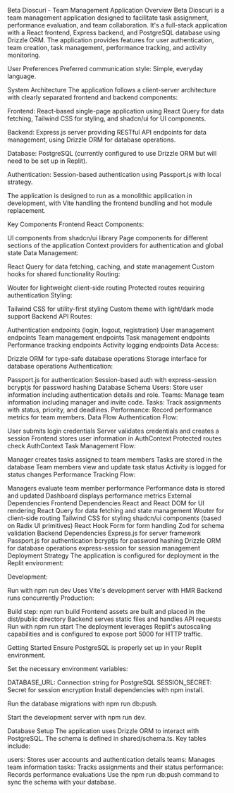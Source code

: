 Beta Dioscuri - Team Management Application
Overview
Beta Dioscuri is a team management application designed to facilitate task assignment, performance evaluation, and team collaboration. It's a full-stack application with a React frontend, Express backend, and PostgreSQL database using Drizzle ORM. The application provides features for user authentication, team creation, task management, performance tracking, and activity monitoring.

User Preferences
Preferred communication style: Simple, everyday language.

System Architecture
The application follows a client-server architecture with clearly separated frontend and backend components:

Frontend: React-based single-page application using React Query for data fetching, Tailwind CSS for styling, and shadcn/ui for UI components.

Backend: Express.js server providing RESTful API endpoints for data management, using Drizzle ORM for database operations.

Database: PostgreSQL (currently configured to use Drizzle ORM but will need to be set up in Replit).

Authentication: Session-based authentication using Passport.js with local strategy.

The application is designed to run as a monolithic application in development, with Vite handling the frontend bundling and hot module replacement.

Key Components
Frontend
React Components:

UI components from shadcn/ui library
Page components for different sections of the application
Context providers for authentication and global state
Data Management:

React Query for data fetching, caching, and state management
Custom hooks for shared functionality
Routing:

Wouter for lightweight client-side routing
Protected routes requiring authentication
Styling:

Tailwind CSS for utility-first styling
Custom theme with light/dark mode support
Backend
API Routes:

Authentication endpoints (login, logout, registration)
User management endpoints
Team management endpoints
Task management endpoints
Performance tracking endpoints
Activity logging endpoints
Data Access:

Drizzle ORM for type-safe database operations
Storage interface for database operations
Authentication:

Passport.js for authentication
Session-based auth with express-session
bcryptjs for password hashing
Database Schema
Users: Store user information including authentication details and role.
Teams: Manage team information including manager and invite code.
Tasks: Track assignments with status, priority, and deadlines.
Performance: Record performance metrics for team members.
Data Flow
Authentication Flow:

User submits login credentials
Server validates credentials and creates a session
Frontend stores user information in AuthContext
Protected routes check AuthContext
Task Management Flow:

Manager creates tasks assigned to team members
Tasks are stored in the database
Team members view and update task status
Activity is logged for status changes
Performance Tracking Flow:

Managers evaluate team member performance
Performance data is stored and updated
Dashboard displays performance metrics
External Dependencies
Frontend Dependencies
React and React DOM for UI rendering
React Query for data fetching and state management
Wouter for client-side routing
Tailwind CSS for styling
shadcn/ui components (based on Radix UI primitives)
React Hook Form for form handling
Zod for schema validation
Backend Dependencies
Express.js for server framework
Passport.js for authentication
bcryptjs for password hashing
Drizzle ORM for database operations
express-session for session management
Deployment Strategy
The application is configured for deployment in the Replit environment:

Development:

Run with npm run dev
Uses Vite's development server with HMR
Backend runs concurrently
Production:

Build step: npm run build
Frontend assets are built and placed in the dist/public directory
Backend serves static files and handles API requests
Run with npm run start
The deployment leverages Replit's autoscaling capabilities and is configured to expose port 5000 for HTTP traffic.

Getting Started
Ensure PostgreSQL is properly set up in your Replit environment.

Set the necessary environment variables:

DATABASE_URL: Connection string for PostgreSQL
SESSION_SECRET: Secret for session encryption
Install dependencies with npm install.

Run the database migrations with npm run db:push.

Start the development server with npm run dev.

Database Setup
The application uses Drizzle ORM to interact with PostgreSQL. The schema is defined in shared/schema.ts. Key tables include:

users: Stores user accounts and authentication details
teams: Manages team information
tasks: Tracks assignments and their status
performance: Records performance evaluations
Use the npm run db:push command to sync the schema with your database.